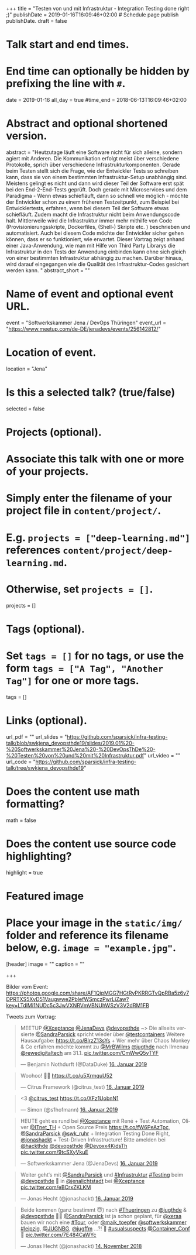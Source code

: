 +++
title = "Testen von und mit Infrastruktur - Integration Testing done right ;)"
publishDate = 2019-01-16T16:09:46+02:00  # Schedule page publish publishDate.
draft = false

# Talk start and end times.
#   End time can optionally be hidden by prefixing the line with `#`.
date = 2019-01-16
all_day = true
#time_end = 2018-06-13T16:09:46+02:00

# Abstract and optional shortened version.
abstract = "Heutzutage läuft eine Software nicht für sich alleine, sondern agiert mit Anderen. Die Kommunikation erfolgt meist über verschiedene Protokolle, sprich über verschiedene Infrastrukturkomponenten. Gerade beim Testen stellt sich die Frage, wie der Entwickler Tests so schreiben kann, dass sie von einem bestimmten Infrastruktur-Setup unabhängig sind. Meistens gelingt es nicht und dann wird dieser Teil der Software erst spät bei den End-2-End-Tests geprüft. Doch gerade mit Microservices und dem Paradigma - Wenn etwas schiefläuft, dann so schnell wie möglich - möchte der Entwickler schon zu einem früheren Testzeitpunkt, zum Beispiel bei Entwicklertests, erfahren, wenn bei diesem Teil der Software etwas schiefläuft. Zudem macht die Infrastruktur nicht beim Anwendungscode halt. Mittlerweile wird die Infrastruktur immer mehr mithilfe von Code (Provisionierungsskripte, Dockerfiles, (Shell-) Skripte etc. ) beschrieben und automatisiert. Auch bei diesem Code möchte der Entwickler sicher gehen können, dass er so funktioniert, wie erwartet. Dieser Vortrag zeigt anhand einer Java-Anwendung, wie man mit Hilfe von Third Party Librarys die Infrastruktur in den Tests der Anwendung einbinden kann ohne sich gleich von einer bestimmten Infrastruktur abhängig zu machen. Darüber hinaus, wird darauf eingegangen wie die Qualität des Infrastruktur-Codes gesichert werden kann. "
abstract_short = ""

# Name of event and optional event URL.
event = "Softwerkskammer Jena / DevOps Thüringen"
event_url = "https://www.meetup.com/de-DE/jenadevs/events/256142812/"

# Location of event.
location = "Jena"

# Is this a selected talk? (true/false)
selected = false

# Projects (optional).
#   Associate this talk with one or more of your projects.
#   Simply enter the filename of your project file in `content/project/`.
#   E.g. `projects = ["deep-learning.md"]` references `content/project/deep-learning.md`.
#   Otherwise, set `projects = []`.
projects = []

# Tags (optional).
#   Set `tags = []` for no tags, or use the form `tags = ["A Tag", "Another Tag"]` for one or more tags.
tags = []

# Links (optional).
url_pdf = ""
url_slides = "https://github.com/sparsick/infra-testing-talk/blob/swkjena_devopsthde19/slides/2019.01%20-%20Softwerkskammer%20Jena%20-%20DevOpsThDe%20-%20Testen%20von%20und%20mit%20Infrastruktur.pdf"
url_video = ""
url_code = "https://github.com/sparsick/infra-testing-talk/tree/swkjena_devopsthde19"

# Does the content use math formatting?
math = false

# Does the content use source code highlighting?
highlight = true

# Featured image
# Place your image in the `static/img/` folder and reference its filename below, e.g. `image = "example.jpg"`.
[header]
image = ""
caption = ""

+++

Bilder vom Event:
https://photos.google.com/share/AF1QipMGG7HGtRyPKRRGTvQpRBa5z6y7DPRTXS5XvD51Vaugwwe2PblefWSmczPwrLiZaw?key=LTdlMi1NUDc5c3JwVXNRVmVBNUhWSzV3V2dRM1FB

Tweets zum Vortrag:

<blockquote class="twitter-tweet" data-lang="de"><p lang="de" dir="ltr">MEETUP <a href="https://twitter.com/Xceptance?ref_src=twsrc%5Etfw">@Xceptance</a> <a href="https://twitter.com/JenaDevs?ref_src=twsrc%5Etfw">@JenaDevs</a> <a href="https://twitter.com/devopsthde?ref_src=twsrc%5Etfw">@devopsthde</a> ~&gt; Die allseits versierte <a href="https://twitter.com/SandraParsick?ref_src=twsrc%5Etfw">@SandraParsick</a> spricht wieder über <a href="https://twitter.com/testcontainers?ref_src=twsrc%5Etfw">@testcontainers</a> Weitere Hausaufgabe: <a href="https://t.co/BlrzZ13sYs">https://t.co/BlrzZ13sYs</a> + Wer mehr über Chaos Monkey &amp; Co erfahren möchte kommt zu <a href="https://twitter.com/MrBWilms?ref_src=twsrc%5Etfw">@MrBWilms</a> <a href="https://twitter.com/jugthde?ref_src=twsrc%5Etfw">@jugthde</a> nach Ilmenau <a href="https://twitter.com/rewedigitaltech?ref_src=twsrc%5Etfw">@rewedigitaltech</a> am 31.1. <a href="https://t.co/CmWwQ5yTYF">pic.twitter.com/CmWwQ5yTYF</a></p>&mdash; Benjamin Nothdurft (@DataDuke) <a href="https://twitter.com/DataDuke/status/1085631488022986752?ref_src=twsrc%5Etfw">16. Januar 2019</a></blockquote>
<script async src="https://platform.twitter.com/widgets.js" charset="utf-8"></script>

<blockquote class="twitter-tweet" data-lang="de"><p lang="en" dir="ltr">Woohoo! 🎉🍋 <a href="https://t.co/u5XrmquU52">https://t.co/u5XrmquU52</a></p>&mdash; Citrus Framework (@citrus_test) <a href="https://twitter.com/citrus_test/status/1085669606935674883?ref_src=twsrc%5Etfw">16. Januar 2019</a></blockquote>
<script async src="https://platform.twitter.com/widgets.js" charset="utf-8"></script>

<blockquote class="twitter-tweet" data-lang="de"><p lang="und" dir="ltr">&lt;3 <a href="https://twitter.com/citrus_test?ref_src=twsrc%5Etfw">@citrus_test</a> <a href="https://t.co/XFz1UobnN1">https://t.co/XFz1UobnN1</a></p>&mdash; Simon (@s1hofmann) <a href="https://twitter.com/s1hofmann/status/1085662976927920128?ref_src=twsrc%5Etfw">16. Januar 2019</a></blockquote>
<script async src="https://platform.twitter.com/widgets.js" charset="utf-8"></script>

<blockquote class="twitter-tweet" data-lang="de"><p lang="de" dir="ltr">HEUTE geht es rund bei <a href="https://twitter.com/Xceptance?ref_src=twsrc%5Etfw">@Xceptance</a> mit René + Test Automation, Oliver <a href="https://twitter.com/ITnet_TH?ref_src=twsrc%5Etfw">@ITnet_TH</a> + Open Source Preis <a href="https://t.co/fW6PeAzTpc">https://t.co/fW6PeAzTpc</a>, <a href="https://twitter.com/SandraParsick?ref_src=twsrc%5Etfw">@SandraParsick</a> <a href="https://twitter.com/swk_ruhr?ref_src=twsrc%5Etfw">@swk_ruhr</a> + Integration Testing Done Right, <a href="https://twitter.com/jonashackt?ref_src=twsrc%5Etfw">@jonashackt</a> + Test-Driven Infrastructure! Bitte amelden bei <a href="https://twitter.com/hackthde?ref_src=twsrc%5Etfw">@hackthde</a> <a href="https://twitter.com/devopsthde?ref_src=twsrc%5Etfw">@devopsthde</a> <a href="https://twitter.com/Devoxx4KidsTh?ref_src=twsrc%5Etfw">@Devoxx4KidsTh</a> <a href="https://t.co/9tcSXyVkuE">pic.twitter.com/9tcSXyVkuE</a></p>&mdash; Softwerkskammer Jena (@JenaDevs) <a href="https://twitter.com/JenaDevs/status/1085624483493396480?ref_src=twsrc%5Etfw">16. Januar 2019</a></blockquote>
<script async src="https://platform.twitter.com/widgets.js" charset="utf-8"></script>

<blockquote class="twitter-tweet" data-lang="de"><p lang="de" dir="ltr">Weiter geht‘s mit <a href="https://twitter.com/SandraParsick?ref_src=twsrc%5Etfw">@SandraParsick</a> und <a href="https://twitter.com/hashtag/Infrastruktur?src=hash&amp;ref_src=twsrc%5Etfw">#Infrastruktur</a> <a href="https://twitter.com/hashtag/Testing?src=hash&amp;ref_src=twsrc%5Etfw">#Testing</a> beim <a href="https://twitter.com/devopsthde?ref_src=twsrc%5Etfw">@devopsthde</a> 🤟 in <a href="https://twitter.com/jenalichtstadt?ref_src=twsrc%5Etfw">@jenalichtstadt</a> bei <a href="https://twitter.com/Xceptance?ref_src=twsrc%5Etfw">@Xceptance</a> <a href="https://t.co/eBCrxZKLKM">pic.twitter.com/eBCrxZKLKM</a></p>&mdash; Jonas Hecht (@jonashackt) <a href="https://twitter.com/jonashackt/status/1085619302244515841?ref_src=twsrc%5Etfw">16. Januar 2019</a></blockquote>
<script async src="https://platform.twitter.com/widgets.js" charset="utf-8"></script>


<blockquote class="twitter-tweet" data-lang="de"><p lang="de" dir="ltr">Beide kommen (ganz bestimmt 😇) nach <a href="https://twitter.com/hashtag/Thueringen?src=hash&amp;ref_src=twsrc%5Etfw">#Thueringen</a> zu <a href="https://twitter.com/jugthde?ref_src=twsrc%5Etfw">@jugthde</a> &amp; <a href="https://twitter.com/devopsthde?ref_src=twsrc%5Etfw">@devopsthde</a> 🎉😃 <a href="https://twitter.com/SandraParsick?ref_src=twsrc%5Etfw">@SandraParsick</a> ist ja schon geplant, für <a href="https://twitter.com/xeraa?ref_src=twsrc%5Etfw">@xeraa</a> bauen wir noch eine <a href="https://twitter.com/hashtag/Tour?src=hash&amp;ref_src=twsrc%5Etfw">#Tour</a>, oder <a href="https://twitter.com/maik_toepfer?ref_src=twsrc%5Etfw">@maik_toepfer</a> <a href="https://twitter.com/softwerkskammer?ref_src=twsrc%5Etfw">@softwerkskammer</a> <a href="https://twitter.com/hashtag/leipzig?src=hash&amp;ref_src=twsrc%5Etfw">#leipzig</a>, <a href="https://twitter.com/JUGNBG?ref_src=twsrc%5Etfw">@JUGNBG</a>, <a href="https://twitter.com/jugffm?ref_src=twsrc%5Etfw">@jugffm</a> ...?! 🙌 <a href="https://twitter.com/hashtag/usualsuspects?src=hash&amp;ref_src=twsrc%5Etfw">#usualsuspects</a> <a href="https://twitter.com/Container_Conf?ref_src=twsrc%5Etfw">@Container_Conf</a> 🙈 <a href="https://t.co/7E484CaWYc">pic.twitter.com/7E484CaWYc</a></p>&mdash; Jonas Hecht (@jonashackt) <a href="https://twitter.com/jonashackt/status/1062743499626463233?ref_src=twsrc%5Etfw">14. November 2018</a></blockquote>
<script async src="https://platform.twitter.com/widgets.js" charset="utf-8"></script>
